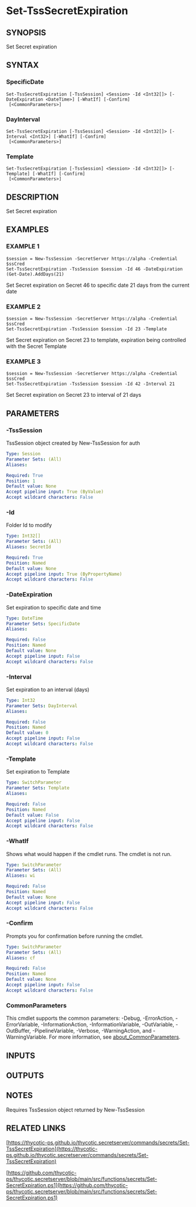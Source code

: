 # Set-TssSecretExpiration

## SYNOPSIS
Set Secret expiration

## SYNTAX

### SpecificDate
```
Set-TssSecretExpiration [-TssSession] <Session> -Id <Int32[]> [-DateExpiration <DateTime>] [-WhatIf] [-Confirm]
 [<CommonParameters>]
```

### DayInterval
```
Set-TssSecretExpiration [-TssSession] <Session> -Id <Int32[]> [-Interval <Int32>] [-WhatIf] [-Confirm]
 [<CommonParameters>]
```

### Template
```
Set-TssSecretExpiration [-TssSession] <Session> -Id <Int32[]> [-Template] [-WhatIf] [-Confirm]
 [<CommonParameters>]
```

## DESCRIPTION
Set Secret expiration

## EXAMPLES

### EXAMPLE 1
```
$session = New-TssSession -SecretServer https://alpha -Credential $ssCred
Set-TssSecretExpiration -TssSession $session -Id 46 -DateExpiration (Get-Date).AddDays(21)
```

Set Secret expiration on Secret 46 to specific date 21 days from the current date

### EXAMPLE 2
```
$session = New-TssSession -SecretServer https://alpha -Credential $ssCred
Set-TssSecretExpiration -TssSession $session -Id 23 -Template
```

Set Secret expiration on Secret 23 to template, expiration being controlled with the Secret Template

### EXAMPLE 3
```
$session = New-TssSession -SecretServer https://alpha -Credential $ssCred
Set-TssSecretExpiration -TssSession $session -Id 42 -Interval 21
```

Set Secret expiration on Secret 23 to interval of 21 days

## PARAMETERS

### -TssSession
TssSession object created by New-TssSession for auth

```yaml
Type: Session
Parameter Sets: (All)
Aliases:

Required: True
Position: 1
Default value: None
Accept pipeline input: True (ByValue)
Accept wildcard characters: False
```

### -Id
Folder Id to modify

```yaml
Type: Int32[]
Parameter Sets: (All)
Aliases: SecretId

Required: True
Position: Named
Default value: None
Accept pipeline input: True (ByPropertyName)
Accept wildcard characters: False
```

### -DateExpiration
Set expiration to specific date and time

```yaml
Type: DateTime
Parameter Sets: SpecificDate
Aliases:

Required: False
Position: Named
Default value: None
Accept pipeline input: False
Accept wildcard characters: False
```

### -Interval
Set expiration to an interval (days)

```yaml
Type: Int32
Parameter Sets: DayInterval
Aliases:

Required: False
Position: Named
Default value: 0
Accept pipeline input: False
Accept wildcard characters: False
```

### -Template
Set expiration to Template

```yaml
Type: SwitchParameter
Parameter Sets: Template
Aliases:

Required: False
Position: Named
Default value: False
Accept pipeline input: False
Accept wildcard characters: False
```

### -WhatIf
Shows what would happen if the cmdlet runs.
The cmdlet is not run.

```yaml
Type: SwitchParameter
Parameter Sets: (All)
Aliases: wi

Required: False
Position: Named
Default value: None
Accept pipeline input: False
Accept wildcard characters: False
```

### -Confirm
Prompts you for confirmation before running the cmdlet.

```yaml
Type: SwitchParameter
Parameter Sets: (All)
Aliases: cf

Required: False
Position: Named
Default value: None
Accept pipeline input: False
Accept wildcard characters: False
```

### CommonParameters
This cmdlet supports the common parameters: -Debug, -ErrorAction, -ErrorVariable, -InformationAction, -InformationVariable, -OutVariable, -OutBuffer, -PipelineVariable, -Verbose, -WarningAction, and -WarningVariable. For more information, see [about_CommonParameters](http://go.microsoft.com/fwlink/?LinkID=113216).

## INPUTS

## OUTPUTS

## NOTES
Requires TssSession object returned by New-TssSession

## RELATED LINKS

[https://thycotic-ps.github.io/thycotic.secretserver/commands/secrets/Set-TssSecretExpiration](https://thycotic-ps.github.io/thycotic.secretserver/commands/secrets/Set-TssSecretExpiration)

[https://github.com/thycotic-ps/thycotic.secretserver/blob/main/src/functions/secrets/Set-SecretExpiration.ps1](https://github.com/thycotic-ps/thycotic.secretserver/blob/main/src/functions/secrets/Set-SecretExpiration.ps1)

